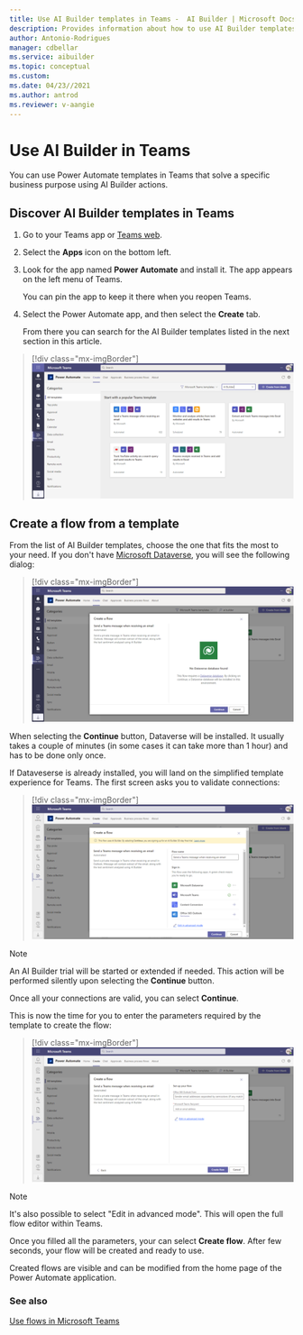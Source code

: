 ```yaml
---
title: Use AI Builder templates in Teams -  AI Builder | Microsoft Docs
description: Provides information about how to use AI Builder templates in Teams
author: Antonio-Rodrigues
manager: cdbellar
ms.service: aibuilder
ms.topic: conceptual
ms.custom: 
ms.date: 04/23//2021
ms.author: antrod
ms.reviewer: v-aangie
---
```


# Use AI Builder in Teams


You can use Power Automate templates in Teams that solve a specific business purpose using AI Builder actions.

## Discover AI Builder templates in Teams

1. Go to your Teams app or [Teams web](https://teams.microsoft.com).

3. Select the **Apps** icon on the bottom left.

5. Look for the app named **Power Automate** and install it. The app appears on the left menu of Teams.

   You can pin the app to keep it there when you reopen Teams.

3. Select the Power Automate app, and then select the **Create** tab.

   From there you can search for the AI Builder templates listed in the next section in this article.
    
> [!div class="mx-imgBorder"]
> ![Templates list](media/templates-list.png "Templates list")

## Create a flow from a template
From the list of AI Builder templates, choose the one that fits the most to your need. If you don't have [Microsoft Dataverse](https://docs.microsoft.com/powerapps/maker/data-platform/data-platform-intro), you will see the following dialog:

> [!div class="mx-imgBorder"]
> ![No Dataverse list](media/no-dataverse.png "No Dataverse action")

When selecting the **Continue** button, Dataverse will be installed. It usually takes a couple of minutes (in some cases it can take more than 1 hour) and has to be done only once.

If Dataveserse is already installed, you will land on the simplified template experience for Teams. The first screen asks you to validate connections:
 
> [!div class="mx-imgBorder"]
> ![Start trial](media/start-trial.png "Start trial")

>[!NOTE]
>
>An AI Builder trial will be started or extended if needed. This action will be performed silently upon selecting the **Continue** button.

Once all your connections are valid, you can select **Continue**.

This is now the time for you to enter the parameters required by the template to create the flow:

 > [!div class="mx-imgBorder"]
 > ![Create flow](media/create-flow.png "Create flow")

>[!NOTE]
>
>It's also possible to select "Edit in advanced mode". This will open the full flow editor within Teams. 

Once you filled all the parameters, your can select **Create flow**. After few seconds, your flow will be created and ready to use.

Created flows are visible and can be modified from the home page of the Power Automate application.


### See also

[Use flows in Microsoft Teams](https://docs.microsoft.com/power-automate/teams/overview)






